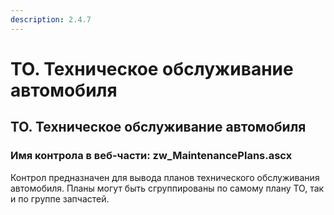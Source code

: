 ```yaml
---
description: 2.4.7
---
```


# ТО. Техническое обслуживание автомобиля

## ТО. Техническое обслуживание автомобиля

### Имя контрола в веб-части: zw\_MaintenancePlans.ascx

Контрол предназначен для вывода планов технического обслуживания автомобиля. Планы могут быть сгруппированы по самому плану ТО, так и по группе запчастей.

